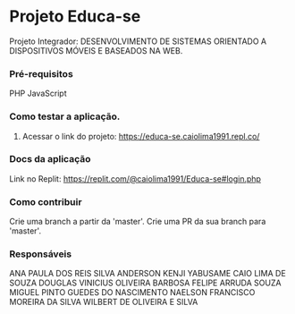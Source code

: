 Projeto Educa-se
======================
Projeto Integrador: DESENVOLVIMENTO DE SISTEMAS ORIENTADO A DISPOSITIVOS MÓVEIS E BASEADOS NA WEB. 
  
### Pré-requisitos ###
 PHP 
 JavaScript
 
### Como testar a aplicação.
  1. Acessar o link do projeto: https://educa-se.caiolima1991.repl.co/


### Docs da aplicação
Link no Replit: https://replit.com/@caiolima1991/Educa-se#login.php

### Como contribuir
Crie uma branch a partir da 'master'.
Crie uma PR da sua branch para 'master'.

### Responsáveis ###
ANA PAULA DOS REIS SILVA
ANDERSON KENJI YABUSAME
CAIO LIMA DE SOUZA
DOUGLAS VINICIUS OLIVEIRA BARBOSA
FELIPE ARRUDA SOUZA
MIGUEL PINTO GUEDES DO NASCIMENTO
NAELSON FRANCISCO MOREIRA DA SILVA
WILBERT DE OLIVEIRA E SILVA
